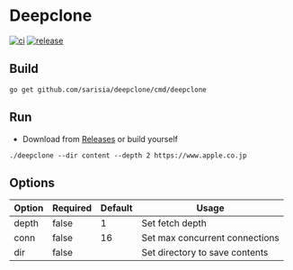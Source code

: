 # Deepclone

[![ci](https://github.com/sarisia/deepclone/workflows/ci/badge.svg)](https://github.com/sarisia/deepclone/actions)
[![release](https://github.com/sarisia/deepclone/workflows/release/badge.svg)](https://github.com/sarisia/deepclone/releases)

## Build

```
go get github.com/sarisia/deepclone/cmd/deepclone
```

## Run

* Download from [Releases](https://github.com/sarisia/deepclone/releases)
or build yourself

```
./deepclone --dir content --depth 2 https://www.apple.co.jp
```

## Options

| Option | Required | Default | Usage |
|-|-|-|-|
| depth | false | 1 | Set fetch depth |
| conn | false | 16 | Set max concurrent connections |
| dir | false | | Set directory to save contents |
